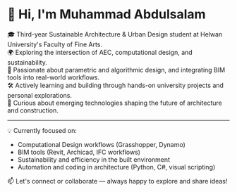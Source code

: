 # 👋 Hi, I'm Muhammad Abdulsalam

🎓 Third-year Sustainable Architecture & Urban Design student at Helwan University's Faculty of Fine Arts.  
🌍 Exploring the intersection of AEC, computational design, and sustainability.  
🧱 Passionate about parametric and algorithmic design, and integrating BIM tools into real-world workflows.  
🛠️ Actively learning and building through hands-on university projects and personal explorations.  
🚀 Curious about emerging technologies shaping the future of architecture and construction.

---

💡 Currently focused on:
- Computational Design workflows (Grasshopper, Dynamo)
- BIM tools (Revit, Archicad, IFC workflows)
- Sustainability and efficiency in the built environment
- Automation and coding in architecture (Python, C#, visual scripting)

📫 Let's connect or collaborate — always happy to explore and share ideas!
